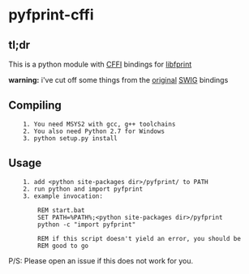 pyfprint-cffi
=============

tl;dr
-----
This is a python module with [CFFI](https://cffi.readthedocs.org/en/latest/) bindings for [libfprint](http://www.freedesktop.org/wiki/Software/fprint/libfprint/)

**warning:** i've cut off some things from the [original](https://github.com/xantares/pyfprint) [SWIG](https://github.com/swig/swig) bindings

Compiling
---------
```
	1. You need MSYS2 with gcc, g++ toolchains
	2. You also need Python 2.7 for Windows
	3. python setup.py install
```

Usage
-----
```
	1. add <python site-packages dir>/pyfprint/ to PATH
	2. run python and import pyfprint
	3. example invocation:
		
		REM start.bat
		SET PATH=%PATH%;<python site-packages dir>/pyfprint
		python -c "import pyfprint"

		REM if this script doesn't yield an error, you should be
		REM good to go
```

P/S: Please open an issue if this does not work for you. 
